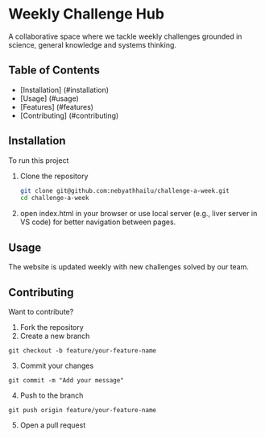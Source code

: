 # Weekly Challenge Hub
A collaborative space where we tackle weekly challenges grounded in science, general knowledge and systems thinking.

## Table of Contents
- [Installation] (#installation)
- [Usage] (#usage)
- [Features] (#features)
- [Contributing] (#contributing)

## Installation
To run this project
1. Clone the repository
   ``` bash
   git clone git@github.com:nebyathhailu/challenge-a-week.git
   cd challenge-a-week
   ```
2. open index.html in your browser or use local server (e.g., liver server in VS code) for better navigation between pages.
 
## Usage
The website is updated weekly with new challenges solved by our team.

## Contributing
Want to contribute?
1. Fork the repository
2. Create a new branch
```
git checkout -b feature/your-feature-name
```
3. Commit your changes
```
git commit -m "Add your message"
```
4. Push to the branch
```
git push origin feature/your-feature-name
```
5. Open a pull request
   
   



